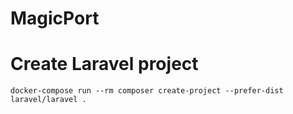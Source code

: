 # MagicPort

# Create Laravel project
```shell
docker-compose run --rm composer create-project --prefer-dist laravel/laravel .
```
